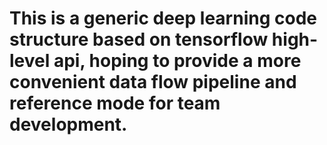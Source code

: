 # This is a generic deep learning code structure based on tensorflow high-level api, hoping to provide a more convenient data flow pipeline and reference mode for team development.

